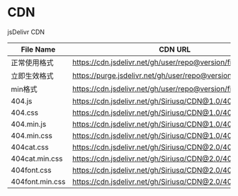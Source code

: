 # CDN
jsDelivr CDN


|File Name | CDN URL|
| --- | --- |
|正常使用格式 | https://cdn.jsdelivr.net/gh/user/repo@version/file|
|立即生效格式 | https://purge.jsdelivr.net/gh/user/repo@version/file|
|min格式 | https://cdn.jsdelivr.net/gh/user/repo@version/file.min|
404.js | https://cdn.jsdelivr.net/gh/Siriusq/CDN@1.0/404.js|
404.css | https://cdn.jsdelivr.net/gh/Siriusq/CDN@1.0/404.css|
404.min.js | https://cdn.jsdelivr.net/gh/Siriusq/CDN@1.0/404.min.js|
404.min.css | https://cdn.jsdelivr.net/gh/Siriusq/CDN@1.0/404.min.css|
404cat.css | https://cdn.jsdelivr.net/gh/Siriusq/CDN@2.0/404cat.css|
404cat.min.css | https://cdn.jsdelivr.net/gh/Siriusq/CDN@2.0/404cat.min.css|
404font.css | https://cdn.jsdelivr.net/gh/Siriusq/CDN@2.0/404font.css|
404font.min.css | https://cdn.jsdelivr.net/gh/Siriusq/CDN@2.0/404font.min.css|